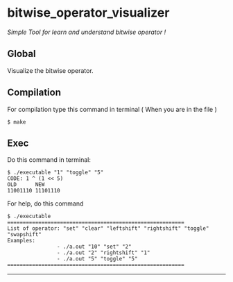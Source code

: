 # bitwise_operator_visualizer
_Simple Tool for learn and understand bitwise operator !_

## Global

Visualize the bitwise operator.

## Compilation

For compilation type this command in terminal ( When you are in the file )
```
$ make
```

## Exec

Do this command in terminal:
```
$ ./executable "1" "toggle" "5"
CODE: 1 ^ (1 << 5)
OLD      NEW
11001110 11101110
```
For help, do this command
```
$ ./executable
=========================================================
List of operator: "set" "clear" "leftshift" "rightshift" "toggle" "swapshift"
Examples:
                - ./a.out "10" "set" "2"
                - ./a.out "2" "rightshift" "1"
                - ./a.out "5" "toggle" "5"
=========================================================
```
***
